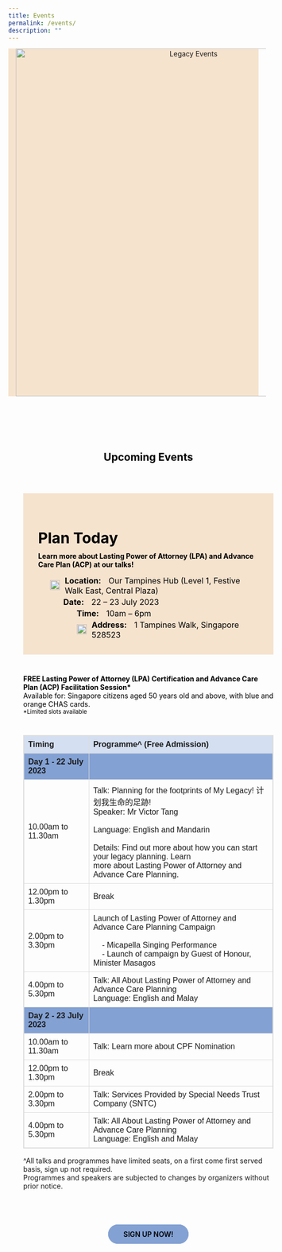 ```yaml
---
title: Events
permalink: /events/
description: ""
---
```

<style>
		/\* cyrillic \*/
@font-face {
  font-family: 'Playfair Display';
  font-style: normal;
  font-weight: 500;
  font-display: swap;
  src: url(https://fonts.gstatic.com/s/playfairdisplay/v30/nuFiD-vYSZviVYUb\_rj3ij\_\_anPXDTjYgEM86xRbPQ.woff2) format('woff2');
  unicode-range: U+0301, U+0400-045F, U+0490-0491, U+04B0-04B1, U+2116;
}
/\* vietnamese \*/
@font-face {
  font-family: 'Playfair Display';
  font-style: normal;
  font-weight: 500;
  font-display: swap;
  src: url(https://fonts.gstatic.com/s/playfairdisplay/v30/nuFiD-vYSZviVYUb\_rj3ij\_\_anPXDTPYgEM86xRbPQ.woff2) format('woff2');
  unicode-range: U+0102-0103, U+0110-0111, U+0128-0129, U+0168-0169, U+01A0-01A1, U+01AF-01B0, U+0300-0301, U+0303-0304, U+0308-0309, U+0323, U+0329, U+1EA0-1EF9, U+20AB;
}
/\* latin-ext \*/
@font-face {
  font-family: 'Playfair Display';
  font-style: normal;
  font-weight: 500;
  font-display: swap;
  src: url(https://fonts.gstatic.com/s/playfairdisplay/v30/nuFiD-vYSZviVYUb\_rj3ij\_\_anPXDTLYgEM86xRbPQ.woff2) format('woff2');
  unicode-range: U+0100-02AF, U+0304, U+0308, U+0329, U+1E00-1E9F, U+1EF2-1EFF, U+2020, U+20A0-20AB, U+20AD-20CF, U+2113, U+2C60-2C7F, U+A720-A7FF;
}
/\* latin \*/
@font-face {
  font-family: 'Playfair Display';
  font-style: normal;
  font-weight: 500;
  font-display: swap;
  src: url(https://fonts.gstatic.com/s/playfairdisplay/v30/nuFiD-vYSZviVYUb\_rj3ij\_\_anPXDTzYgEM86xQ.woff2) format('woff2');
  unicode-range: U+0000-00FF, U+0131, U+0152-0153, U+02BB-02BC, U+02C6, U+02DA, U+02DC, U+0304, U+0308, U+0329, U+2000-206F, U+2074, U+20AC, U+2122, U+2191, U+2193, U+2212, U+2215, U+FEFF, U+FFFD;
}
/\* cyrillic \*/
@font-face {
  font-family: 'Playfair Display';
  font-style: normal;
  font-weight: 600;
  font-display: swap;
  src: url(https://fonts.gstatic.com/s/playfairdisplay/v30/nuFiD-vYSZviVYUb\_rj3ij\_\_anPXDTjYgEM86xRbPQ.woff2) format('woff2');
  unicode-range: U+0301, U+0400-045F, U+0490-0491, U+04B0-04B1, U+2116;
}
/\* vietnamese \*/
@font-face {
  font-family: 'Playfair Display';
  font-style: normal;
  font-weight: 600;
  font-display: swap;
  src: url(https://fonts.gstatic.com/s/playfairdisplay/v30/nuFiD-vYSZviVYUb\_rj3ij\_\_anPXDTPYgEM86xRbPQ.woff2) format('woff2');
  unicode-range: U+0102-0103, U+0110-0111, U+0128-0129, U+0168-0169, U+01A0-01A1, U+01AF-01B0, U+0300-0301, U+0303-0304, U+0308-0309, U+0323, U+0329, U+1EA0-1EF9, U+20AB;
}
/\* latin-ext \*/
@font-face {
  font-family: 'Playfair Display';
  font-style: normal;
  font-weight: 600;
  font-display: swap;
  src: url(https://fonts.gstatic.com/s/playfairdisplay/v30/nuFiD-vYSZviVYUb\_rj3ij\_\_anPXDTLYgEM86xRbPQ.woff2) format('woff2');
  unicode-range: U+0100-02AF, U+0304, U+0308, U+0329, U+1E00-1E9F, U+1EF2-1EFF, U+2020, U+20A0-20AB, U+20AD-20CF, U+2113, U+2C60-2C7F, U+A720-A7FF;
}
/\* latin \*/
@font-face {
  font-family: 'Playfair Display';
  font-style: normal;
  font-weight: 600;
  font-display: swap;
  src: url(https://fonts.gstatic.com/s/playfairdisplay/v30/nuFiD-vYSZviVYUb\_rj3ij\_\_anPXDTzYgEM86xQ.woff2) format('woff2');
  unicode-range: U+0000-00FF, U+0131, U+0152-0153, U+02BB-02BC, U+02C6, U+02DA, U+02DC, U+0304, U+0308, U+0329, U+2000-206F, U+2074, U+20AC, U+2122, U+2191, U+2193, U+2212, U+2215, U+FEFF, U+FFFD;
}
@font-face {
    font-family: 'proxima_nova_bold';
    src: url('http://chodri.com/legacy/src/fonts/Proxima-Nova-Alt-Bold-webfont.woff2') format('woff2');
    font-weight: normal;
    font-style: normal;
}
@font-face {
    font-family: 'Myriad Pro';
    src: url('http://chodri.com/legacy/src/fonts/Myriad-Web-Pro-Regular.ttf');
    src: url('http://chodri.com/legacy/src/fonts/Myriad-Web-Pro-Regular.ttf') format('truetype');
    font-weight: normal;
    font-style: normal;
}
.container{
	width: 1170px;
margin: 0 auto;
}
	section{
	width: 100%;
	}
	.col.is-8.is-offset-2.print-content {
    margin-left: 0;
    width: 100%;
}
section.bp-section {
padding: 0;
}
section.bp-section .bp-container {
padding-bottom: 0!important;
}
.m-b-80{
margin-bottom: 80px;
}
	.content a {
    color: #01436b;
}
	table {
  font-family: arial, sans-serif;
  border-collapse: collapse;
  width: 100%;
	border: 1px solid #dddddd;
}

td, th {
  border: 1px solid #dddddd;
  text-align: left;
  padding: 8px;
  border-width: 1px!important;
}
th{
	background-color:#D4DFF1;
	}
tr.bg {
  background-color: #83A1D3;
}
	.signup p,.signup p strong {
	color: #000;
	}
.events ul li {
    color: #000;
    font-size: 16px;
    margin-bottom: 0px;
    margin-top: 3px;
}
	.m-b-40{
	margin-bottom: 40px;
	}
	.play_today h3 {
    font-size: 30px;
    color: #000;
    font-weight: bold;
    margin-bottom: 0;
}
	.play_today p {
    margin-top: 10px;
    color: #000;
}
	.play_today {
    padding: 30px;
    background-color: #F6E3CE;
}
.content ul > li:last-child {
    margin-bottom: 0;
}	
container-fluid{
width: 100%;
}
section.bp-section.is-small.bp-section-pagetitle {
display: none;
}
a.p-button.btn {
    background-color: transparent;
    border-radius: 30px;
    color: #000;
    margin-top: 30px;
    font-weight: 600;
    text-decoration: none;
    padding: 10px 30px;
    background-color: #83A1D3;
    border: 1px solid #83A1D3;
}
section.bp-section .bp-container {
    width: 100%!important;
    max-width: 100%!important;
    padding-top: 0!important;
}
.col.is-8.is-offset-2.print-content {
    margin-left: 0;
    width: 100%;
}
.col-3 {
    width: 25%;
    PADDING: 0 15px;
}
.col-8 {
    width: 75%;
    PADDING: 0 15px;
}
.col-4 {
    width: 33.33%;
    PADDING: 0 15px;
}
.col-6 {
    width: 50%;
    PADDING: 0 15px;
}
.col-12 {
    width: 100%;
    PADDING: 0 15px;
}
.p-t-80 {
	padding-top: 80px;
}
.p-b-80{
	padding-bottom: 80px;
}
.u-align--center{
	text-align:center;
}
	.m-b-30{
	margin-bottom: 30px;
	}
	.m-b-60{
	margin-bottom: 60px;
	}
	.m-t-40{
	margin-top: 40px;
	}
	.m-t-80{
	margin-top: 80px;
	}
	.p-t-40{
	padding-top:40px;
	}
	@media(max-width: 767px){
		.p-lr-50{
	padding: 0;
	}
	html {
    overflow-x: hidden;
}
.container {
    width: 100%;
    padding: 0 15px;
}
			.col-3 {
    width: 100%;
}
		.col-8 {
    width: 100%;
}
	.col-4 {
    width: 100%;
}
.col-6 {
    width: 100%;
}
.col-12 {
    width: 100%;
}
	}
@media(min-width: 767px)and (max-width: 1140px){
	.container {
    padding: 0 15px;
}
	}
	section.event_banner {
    background-color: #F6E3CE;
}
.event_banner img {
    height: 700px;
    object-fit: contain;
    object-position: bottom;
}
	.heading h2 {
    color: #000;
}
	.events ul {
    margin: 0;
    list-style: none;
}
	.events ul span:first-child {
    font-weight: bold; margin-right: 15px;
}
	.events ul li {
    color: #000;
}
	.events ul li img {
    float: left;
    margin-top: 9px;
    margin-right: 10px;
}
	@media(max-width: 767px){
	.event_banner img {
    height: 300px;
}
	}
			@media(min-width: 767px)and (max-width: 1140px){
	.container {
    padding: 0 15px;
    width: 100%;
}
	}
	</style>
<section class="event_banner">
	<div class="container-fluid">
		<div class="row">
			<div class="col-12 banner_b u-align--center">
			<img alt="Legacy Events" src="https://i.imgur.com/C2s0IgT.png">
			</div>
		</div>
	</div>
  </section>
	
<section class="events p-t-80 p-b-80">
<div class="container">
	<div class="row">
		<div class="col-12 heading u-align--center m-b-60">
			<h2>Upcoming Events</h2>
		</div>
	</div>
	<div class="row">
		<div class="col-12  m-b-40">
			<div class="play_today">
				<h3>Plan Today</h3>
				<p><strong>Learn more about Lasting Power of Attorney (LPA) and Advance Care Plan (ACP) at our talks!</strong> </p>
				<ul>
					<li><img src="https://i.imgur.com/ljZDljx.png" style="height: 20px; width: 20px; object-fit: contain"><span style="font-weight: bold; margin-right: 15px;">Location:</span><span>Our Tampines Hub (Level 1, Festive Walk East, Central Plaza) </span></li>
					<li><img style="width: 17px" src="https://i.imgur.com/ElIClpc.png"><span style="font-weight: bold; margin-right: 15px;">Date:</span><span>22 – 23 July 2023 </span></li>
			<li><img style="width: 17px" src="https://i.imgur.com/Siv8OQ1.png"><span style="font-weight: bold; margin-right: 15px;">Time:</span><span>10am – 6pm </span></li>
			<li><img src="https://i.imgur.com/jsREBhu.png" style="height: 20px; width: 20px; object-fit: contain"><span style="font-weight: bold; margin-right: 15px;">Address:</span><span>1 Tampines Walk, Singapore 528523</span></li>
		</ul>
			</div>
		</div>
	</div>
	<div class="row">
		<div class="col-12">
			<div class="signup">
				<p><strong>FREE Lasting Power of Attorney (LPA) Certification and Advance Care Plan (ACP) Facilitation Session* </strong><br>
Available for: Singapore citizens aged 50 years old and above, with blue and orange CHAS cards.<br>
					<small>*Limited slots available </small>
</p>
			</div>
		</div>
	</div>
	<div class="row">
		<div class="col-12 m-t-40">
		<table>
  <tbody><tr>
    <th>Timing </th>
    <th>Programme^ (Free Admission) </th>
  </tr>
  <tr class="bg">
		<td><strong>Day 1 - 22 July 2023 </strong></td>
    <td></td>
  </tr>
  <tr>
    <td>10.00am to 11.30am</td>
    <td>Talk: Planning for the footprints of My Legacy! 计划我生命的足跡! <br>Speaker: Mr Victor Tang<br><br>
Language: English and Mandarin <br><br>
Details: Find out more about how you can start your legacy planning. Learn<br> more about Lasting Power of Attorney and Advance Care Planning. 
</td>
  </tr>
			<tr>
    <td>12.00pm to 1.30pm</td>
    <td>Break</td>
  </tr>
				<tr>
    <td>2.00pm to 3.30pm</td>
    <td>Launch of Lasting Power of Attorney and Advance Care Planning Campaign <br><br>
&nbsp;&nbsp;&nbsp;&nbsp;-	Micapella Singing Performance <br>
&nbsp;&nbsp;&nbsp;&nbsp;-	Launch of campaign by Guest of Honour, Minister Masagos </td>
  </tr>
			<tr>
    <td>4.00pm to 5.30pm</td>
    <td>Talk: All About Lasting Power of Attorney and Advance Care Planning <br>
Language: English and Malay 
</td>
  </tr>
			<tr class="bg">
				<td><strong>Day 2 - 23 July 2023 </strong></td>
    <td></td>
  </tr>
			<tr>
				<td>10.00am to 11.30am</td>
    <td>Talk: Learn more about CPF Nomination </td>
  </tr>
			<tr>
				<td>12.00pm to 1.30pm</td>
    <td>Break</td>
  </tr>
			<tr>
				<td>2.00pm to 3.30pm</td>
    <td>Talk: Services Provided by Special Needs Trust Company (SNTC) </td>
  </tr>
			<tr>
				<td>4.00pm to 5.30pm</td>
    <td>Talk: All About Lasting Power of Attorney and Advance Care Planning<br> 
Language: English and Malay 

</td>
  </tr>
</tbody></table>
			<p>^All talks and programmes have limited seats, on a first come first served basis, sign up not required.<br> Programmes and speakers are subjected to changes by organizers without prior notice. </p>
		</div>
	</div>
	<div class="row">
		<div class="col-12 u-align--center m-t-80">
			<a class="p-button btn" href="#">SIGN UP NOW! </a>
		</div>
	</div>
	</div>
	
  </section>